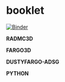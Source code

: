 # booklet

[![Binder](https://mybinder.org/badge_logo.svg)](https://mybinder.org/v2/gh/volodia99/booklet/master)

**RADMC3D**

**FARGO3D** 

**DUSTYFARGO-ADSG** 

**PYTHON**
